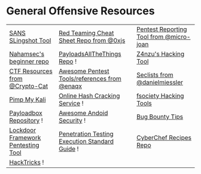 # General Offensive Resources

|                                                                                                   |                                                                                                        |                                                                                     |
| ------------------------------------------------------------------------------------------------- | ------------------------------------------------------------------------------------------------------ | ----------------------------------------------------------------------------------- |
| [SANS SLingshot Tool](https://www.sans.org/tools/slingshot/)                                      | [Red Teaming Cheat Sheet Repo from @0xjs](https://github.com/0xJs/RedTeaming\_CheatSheet)              | [Pentest Reporting Tool from @micro-joan](https://github.com/micro-joan/BlackStone) |
| [Nahamsec's beginner repo](https://github.com/nahamsec/Resources-for-Beginner-Bug-Bounty-Hunters) | [PayloadsAllTheThings Repo](https://github.com/swisskyrepo/PayloadsAllTheThings) !                     | [Z4nzu's Hacking Tool](https://github.com/Z4nzu/hackingtool)                        |
| [CTF Resources from @Crypto-Cat](https://github.com/Crypto-Cat/CTF)                               | [Awesome Pentest Tools/references from @enaqx](https://github.com/enaqx/awesome-pentest)               | [Seclists from @danielmiessler](https://github.com/danielmiessler/SecLists)         |
| [Pimp My Kali](https://github.com/Dewalt-arch/pimpmykali)                                         | [Online Hash Cracking Service](https://crackstation.net/) !                                            | [fsociety Hacking Tools](https://github.com/Manisso/fsociety)                       |
| [Payloadbox Repository](https://github.com/payloadbox) !                                          | [Awesome Andoid Security](https://github.com/saeidshirazi/awesome-android-security) !                  | [Bug Bounty Tips](https://github.com/KingOfBugbounty/KingOfBugBountyTips)           |
| [Lockdoor Framework Pentesting Tool](https://github.com/SofianeHamlaoui/Lockdoor-Framework)       | [Penetration Testing Execution Standard Guide](http://www.pentest-standard.org/index.php/Main\_Page) ! | [CyberChef Recipes Repo](https://github.com/mattnotmax/cyberchef-recipes)           |
| [HackTricks](https://book.hacktricks.xyz/) !                                                      |                                                                                                        |                                                                                     |
